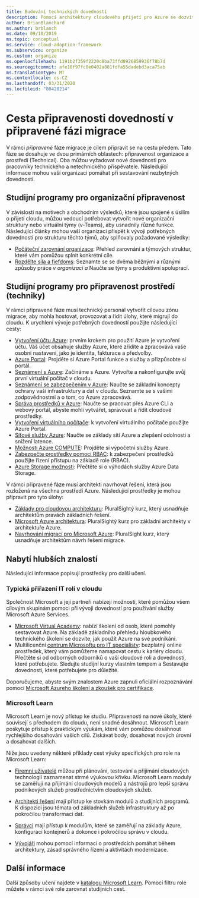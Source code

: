 ```yaml
---
title: Budování technických dovedností
description: Pomocí architektury cloudového přijetí pro Azure se dozvíte, jak vaší organizaci pomůžou vyvíjet nezbytné dovednosti pro strukturu týmů, aby splňovaly požadované výsledky.
author: BrianBlanchard
ms.author: brblanch
ms.date: 09/10/2019
ms.topic: conceptual
ms.service: cloud-adoption-framework
ms.subservice: organize
ms.custom: organize
ms.openlocfilehash: 1191b2f359f2220c8ba73ffd0926859936f78b7d
ms.sourcegitcommit: afe10f97fc0e0402a881fdfa55dadebd3aca75ab
ms.translationtype: MT
ms.contentlocale: cs-CZ
ms.lasthandoff: 03/31/2020
ms.locfileid: "80428214"
---
```

# <a name="skills-readiness-path-during-the-ready-phase-of-a-migration"></a>Cesta připravenosti dovedností v připravené fázi migrace

V rámci *připravené* fáze migrace je cílem připravit se na cestu předem. Tato fáze se dosahuje ve dvou primárních oblastech: připravenost organizace a prostředí (Technical). Oba můžou vyžadovat nové dovednosti pro pracovníky technického a netechnického přispěvatele. Následující informace mohou vaší organizaci pomáhat při sestavování nezbytných dovedností.

## <a name="organizational-readiness-learning-paths"></a>Studijní programy pro organizační připravenost

V závislosti na motivech a obchodním výsledků, které jsou spojené s úsilím o přijetí cloudu, můžou vedoucí potřebovat vytvořit nové organizační struktury nebo virtuální týmy (v-Teams), aby usnadnily různé funkce. Následující články mohou vaší organizaci přispět k vývoji potřebných dovedností pro strukturu těchto týmů, aby splňovaly požadované výsledky:

- [Počáteční zarovnání organizace](./index.md): Přehled zarovnání a týmových struktur, které vám pomůžou splnit konkrétní cíle.
- [Rozdělte sila a fiefdoms](./fiefdoms-silos.md): Seznamte se se dvěma běžnými a různými způsoby práce *v organizaci a* Naučte se týmy s produktivní spoluprací.

## <a name="environmental-technical-readiness-learning-paths"></a>Studijní programy pro připravenost prostředí (techniky)

V rámci připravené fáze musí technický personál vytvořit cílovou zónu migrace, aby mohla hostovat, provozovat a řídit úlohy, které migrují do cloudu. K urychlení vývoje potřebných dovedností použijte následující cesty:

- [Vytvoření účtu Azure](https://docs.microsoft.com/learn/modules/create-an-azure-account): prvním krokem pro použití Azure je vytvoření účtu. Váš účet obsahuje služby Azure, které zřídíte a zpracovává vaše osobní nastavení, jako je identita, fakturace a předvolby.
- [Azure Portal](https://docs.microsoft.com/learn/modules/tour-azure-portal): Projděte si Azure Portal funkce a služby a přizpůsobte si portál.
- [Seznámení s Azure](https://docs.microsoft.com/learn/modules/welcome-to-azure): Začínáme s Azure. Vytvořte a nakonfigurujte svůj první virtuální počítač v cloudu.
- [Seznámení se zabezpečením v Azure](https://docs.microsoft.com/learn/modules/intro-to-security-in-azure): Naučte se základní koncepty ochrany vaší infrastruktury a dat v cloudu. Seznamte se s vašimi zodpovědnostmi a o tom, co Azure zpracovává.
- [Správa prostředků v Azure](https://docs.microsoft.com/learn/paths/manage-resources-in-azure): Naučte se pracovat přes Azure CLI a webový portál, abyste mohli vytvářet, spravovat a řídit cloudové prostředky.
- [Vytvoření virtuálního počítače](https://docs.microsoft.com/learn/modules/create-windows-virtual-machine-in-azure): k vytvoření virtuálního počítače použijte Azure Portal.
- [Síťové služby Azure](https://docs.microsoft.com/learn/modules/intro-to-azure-networking): Naučte se základy sítí Azure a zlepšení odolnosti a snížení latence.
- [Možnosti Azure COMPUTE](https://docs.microsoft.com/learn/modules/intro-to-azure-compute): Projděte si výpočetní služby Azure.
- [Zabezpečte prostředky pomocí RBAC](https://docs.microsoft.com/learn/modules/secure-azure-resources-with-rbac): k zabezpečení prostředků použijte řízení přístupu na základě role (RBAC).
- [Azure Storage možnosti](https://docs.microsoft.com/learn/modules/intro-to-data-in-azure/index): Přečtěte si o výhodách služby Azure Data Storage.

V rámci připravené fáze musí architekti navrhovat řešení, která jsou rozložená na všechna prostředí Azure. Následující prostředky je mohou připravit pro tyto úlohy:

- [Základy pro cloudovou architekturu](https://app.pluralsight.com/library/courses/cloud-architecture-foundations): PluralSightý kurz, který usnadňuje architektům pravách základních řešení.
- [Microsoft Azure architektura](https://app.pluralsight.com/library/courses/cloud-architecture-foundations): PluralSightý kurz pro základní architekty v architektuře Azure.
- [Navrhování migrací pro Microsoft Azure](https://app.pluralsight.com/library/courses/cloud-architecture-foundations): PluralSight kurz, který usnadňuje architektům návrh řešení migrace.

## <a name="deeper-skills-exploration"></a>Nabytí hlubších znalostí

Následující informace popisují prostředky pro další učení.

### <a name="typical-mappings-of-cloud-it-roles"></a>Typická přiřazení IT rolí v cloudu

Společnost Microsoft a její partneři nabízejí možnosti, které pomůžou všem cílovým skupinám pomoci při vývoji dovedností pro používání služby Microsoft Azure Services.

- [Microsoft Virtual Academy](https://mva.microsoft.com/product-training/microsoft-azure): nabízí školení od osob, které pomohly sestavovat Azure. Na základě základního přehledu hloubkového technického školení se dozvíte, jak použít Azure na své podnikání.
- Multilicenční [centrum Microsoftu pro IT specialisty](https://www.microsoft.com/itpro): bezplatný online prostředek, který vám pomůžeme namapovat cestu k kariéry cloudu. Přečtěte si od odborných odborníků o vaší cloudové roli a dovedností, které potřebujete. Sledujte studijní kurzy vlastním tempem a Sestavujte dovednosti, které potřebujete pro důležité.

Doporučujeme, abyste svým znalostem Azure zapnuli oficiální rozpoznávání pomocí [Microsoft Azureho školení a zkoušek pro certifikace](https://www.microsoft.com/learning/azure-certification.aspx).

### <a name="microsoft-learn"></a>Microsoft Learn

Microsoft Learn je nový přístup ke studiu. Připravenosti na nové úkoly, které souvisejí s přechodem do cloudu, není snadné dosáhnout. Microsoft Learn poskytuje přístup k praktickým výukám, které vám pomůžou dosáhnout rychlejšího dosahování vašich cílů. Získávat body, dosahovat nových úrovní a dosahovat dalších.

Níže jsou uvedeny některé příklady cest výuky specifických pro role na Microsoft Learn:

- [Firemní uživatelé](https://docs.microsoft.com/learn/browse/?roles=business-user) můžou při plánování, testování a přijímání cloudových technologií zaznamenat strmé výukovou křivku. Microsoft Learn moduly se zaměřují na přijímání cloudových modelů a nástrojů pro lepší správu podnikových služeb prostřednictvím cloudových služeb.

- [Architekti řešení](https://docs.microsoft.com/learn/browse/?roles=solution-architect) mají přístup ke stovkám modulů a studijních programů. K dispozici jsou témata od základních služeb infrastruktury až po pokročilou transformaci dat.

- [Správci](https://docs.microsoft.com/learn/browse/?roles=administrator) mají přístup k modulům, které se zaměřují na základy Azure, konfiguraci kontejnerů a dokonce i pokročilou správu v cloudu.

- [Vývojáři](https://docs.microsoft.com/learn/browse/?roles=developer&term=infrastructure) mohou pomocí informací o prostředcích pomáhat během architektury, zásad správného řízení a aktivitách modernizace.

## <a name="learn-more"></a>Další informace

Další způsoby učení najdete v [katalogu Microsoft Learn](https://docs.microsoft.com/learn/browse). Pomocí filtru role můžete v rámci své role zarovnat studijních cest.

